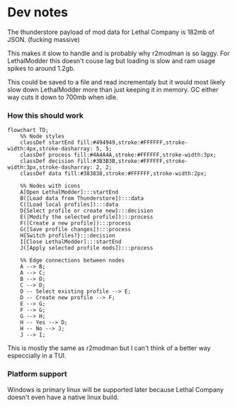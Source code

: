 # Dev notes

The thunderstore payload of mod data for Lethal Company is 182mb of JSON. (fucking massive)

This makes it slow to handle and is probably why r2modman is so laggy.
For LethalModder this doesn't couse lag but loading is slow and ram usage spikes to around 1.2gb.

This could be saved to a file and read incrementaly 
but it would most likely slow down LethalModder more than just keeping it in memory.
GC either way cuts it down to 700mb when idle.

### How this should work

```mermaid
flowchart TD;
    %% Node styles
    classDef startEnd fill:#494949,stroke:#FFFFFF,stroke-width:4px,stroke-dasharray: 5, 5;
    classDef process fill:#4A4A4A,stroke:#FFFFFF,stroke-width:3px;
    classDef decision fill:#3B3B3B,stroke:#FFFFFF,stroke-width:3px,stroke-dasharray: 2, 2;
    classDef data fill:#383838,stroke:#FFFFFF,stroke-width:2px;

    %% Nodes with icons
    A[Open LethalModder]:::startEnd
    B([Load data from Thunderstore]):::data
    C([Load local profiles]):::data
    D{Select profile or create new}:::decision
    E([Modify the selected profile]):::process
    F([Create a new profile]):::process
    G([Save profile changes]):::process
    H{Switch profiles?}:::decision
    I[Close LethalModder]:::startEnd
    J([Apply selected profile mods]):::process

    %% Edge connections between nodes
    A --> B;
    A --> C;
    B --> D;
    C --> D;
    D -- Select existing profile --> E;
    D -- Create new profile --> F;
    E --> G;
    F --> G;
    G --> H;
    H -- Yes --> D;
    H -- No --> J;
    J --> I;

```

This is mostly the same as r2modman but I can't think of a better way especcially in a TUI.

### Platform support

Windows is primary linux will be supported later because Lethal Company doesn't even have a native linux build.
